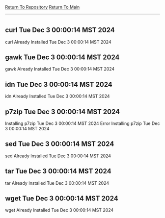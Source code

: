 [Return To Repository](https://github.com/DigitalWarrior/piholeparser/)
[Return To Main](https://github.com/DigitalWarrior/piholeparser/blob/master/RecentRunLogs/Mainlog.md)
____________________________________
# 
## curl Tue Dec  3 00:00:14 MST 2024
curl Already Installed Tue Dec  3 00:00:14 MST 2024
## gawk Tue Dec  3 00:00:14 MST 2024
gawk Already Installed Tue Dec  3 00:00:14 MST 2024
## idn Tue Dec  3 00:00:14 MST 2024
idn Already Installed Tue Dec  3 00:00:14 MST 2024
## p7zip Tue Dec  3 00:00:14 MST 2024
Installing p7zip Tue Dec  3 00:00:14 MST 2024
Error Installing p7zip Tue Dec  3 00:00:14 MST 2024
## sed Tue Dec  3 00:00:14 MST 2024
sed Already Installed Tue Dec  3 00:00:14 MST 2024
## tar Tue Dec  3 00:00:14 MST 2024
tar Already Installed Tue Dec  3 00:00:14 MST 2024
## wget Tue Dec  3 00:00:14 MST 2024
wget Already Installed Tue Dec  3 00:00:14 MST 2024
